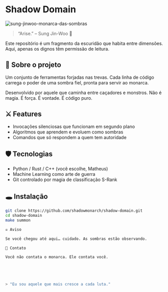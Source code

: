 # Shadow Domain






![sung-jinwoo-monarca-das-sombras](https://github.com/user-attachments/assets/ead8d79a-a3e3-43b7-bf04-35ea9b04ec20)














> “Arise.” – Sung Jin-Woo 🖤

Este repositório é um fragmento da escuridão que habita entre dimensões. Aqui, apenas os dignos têm permissão de leitura.

## 🧿 Sobre o projeto

Um conjunto de ferramentas forjadas nas trevas. Cada linha de código carrega o poder de uma sombra fiel, pronta para servir ao monarca.

Desenvolvido por aquele que caminha entre caçadores e monstros. Não é magia. É força. É vontade. É código puro.

## ⚔️ Features

- Invocações silenciosas que funcionam em segundo plano
- Algoritmos que aprendem e evoluem como sombras
- Comandos que só respondem a quem tem autoridade

## 🛡️ Tecnologias

- Python / Rust / C++ (você escolhe, Matheus)
- Machine Learning como arte de guerra
- Git controlado por magia de classificação S-Rank

## 🕳️ Instalação

```bash
git clone https://github.com/shadowmonarch/shadow-domain.git
cd shadow-domain
make summon

☠️ Aviso

Se você chegou até aqui… cuidado. As sombras estão observando.

📌 Contato

Você não contata o monarca. Ele contata você.





> "Eu sou aquele que mais cresce a cada luta."

